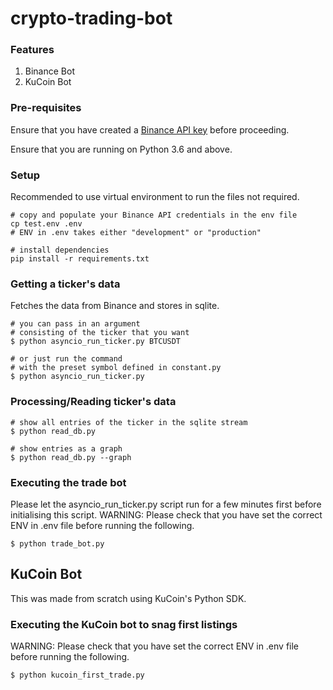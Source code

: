 # crypto-trading-bot

### Features
1. Binance Bot
2. KuCoin Bot



### Pre-requisites
Ensure that you have created a [Binance API key](https://www.binance.com/en/my/settings/api-management) before proceeding.

Ensure that you are running on Python 3.6 and above.

### Setup
Recommended to use virtual environment to run the files not required.
```
# copy and populate your Binance API credentials in the env file
cp test.env .env
# ENV in .env takes either "development" or "production"

# install dependencies
pip install -r requirements.txt
```

### Getting a ticker's data
Fetches the data from Binance and stores in sqlite.
```
# you can pass in an argument 
# consisting of the ticker that you want
$ python asyncio_run_ticker.py BTCUSDT

# or just run the command
# with the preset symbol defined in constant.py
$ python asyncio_run_ticker.py
```

### Processing/Reading ticker's data
```
# show all entries of the ticker in the sqlite stream
$ python read_db.py

# show entries as a graph
$ python read_db.py --graph
```

### Executing the trade bot
Please let the asyncio_run_ticker.py script run for a few minutes first before initialising this script.
WARNING: Please check that you have set the correct ENV in .env file before running the following.
```
$ python trade_bot.py
```

## KuCoin Bot
This was made from scratch using KuCoin's Python SDK.

### Executing the KuCoin bot to snag first listings
WARNING: Please check that you have set the correct ENV in .env file before running the following.
```
$ python kucoin_first_trade.py
```
